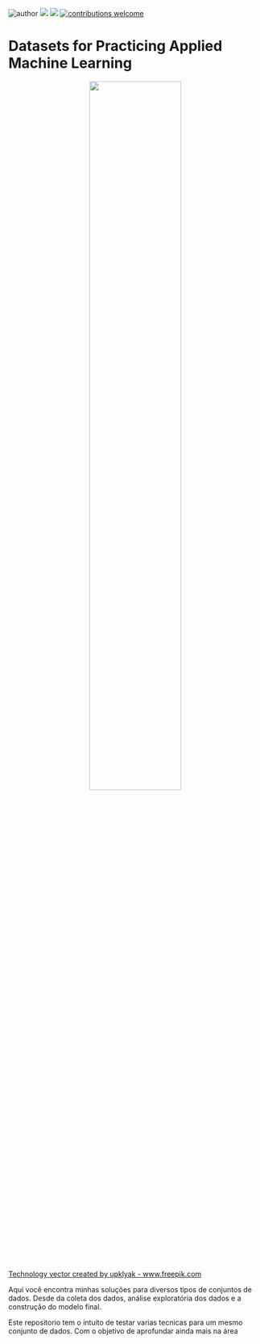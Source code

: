 ![author](https://img.shields.io/badge/author-DaniloDS-red.svg) [![](https://img.shields.io/badge/LinkedIn-blue.svg)](https://www.linkedin.com/in/danilooliveirads/) [![](https://img.shields.io/badge/python-3.7+-blue.svg)](https://www.python.org/downloads/release/python-365/) [![contributions welcome](https://img.shields.io/badge/contributions-welcome-brightgreen.svg?style=flat)](https://github.com/DanOliveira-DS/data_science/issues)


# Datasets for Practicing Applied Machine Learning
<p align="center">
  <img width="60%" src="https://github.com/DanOliveira-DS/Datasets_for_Practicing_Applied_Machine_Learning/blob/master/images/718.jpg?raw=true" >
</p>
<a href='https://www.freepik.com/free-photos-vectors/technology'>Technology vector created by upklyak - www.freepik.com</a>

Aqui você encontra minhas soluções para diversos tipos de conjuntos de dados. Desde da coleta dos dados, análise exploratória dos dados e a construção do modelo final.

Este repositorio tem o intuito de testar varias tecnicas para um mesmo conjunto de dados. Com o objetivo de aprofundar ainda mais na área
